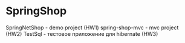 # SpringShop

SpringNetShop - demo project (HW1)
spring-shop-mvc - mvc project (HW2)
TestSql - тестовое приложение для hibernate (HW3)
